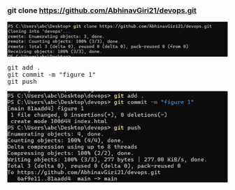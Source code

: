 ### git clone https://github.com/AbhinavGiri21/devops.git

![Alt text](https://github.com/AbhinavGiri21/DevOpsLabFSAI-B3/blob/d29f93d81e1349b4356c69ac2f2ba2c24ddffd8b/500110031/image.png)

<pre>
git add . 
git commit -m "figure 1" 
git push 
</pre>

![Alt text](https://github.com/AbhinavGiri21/DevOpsLabFSAI-B3/blob/07eec930d5c786ba4d59ec44ccd7d9f7ea334c53/500110031/Screenshot%202025-04-08%20105125.png)
